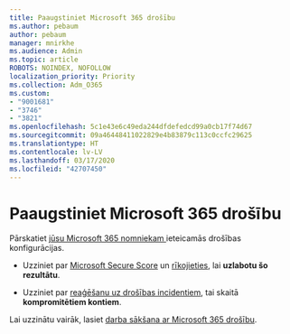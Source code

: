 ```yaml
---
title: Paaugstiniet Microsoft 365 drošību
ms.author: pebaum
author: pebaum
manager: mnirkhe
ms.audience: Admin
ms.topic: article
ROBOTS: NOINDEX, NOFOLLOW
localization_priority: Priority
ms.collection: Adm_O365
ms.custom:
- "9001681"
- "3746"
- "3821"
ms.openlocfilehash: 5c1e43e6c49eda244dfdefedcd99a0cb17f74d67
ms.sourcegitcommit: 09a46448411022829e4b83879c113c0ccfc29625
ms.translationtype: HT
ms.contentlocale: lv-LV
ms.lasthandoff: 03/17/2020
ms.locfileid: "42707450"
---
```

# <a name="increase-microsoft-365-security"></a>Paaugstiniet Microsoft 365 drošību

Pārskatiet [jūsu Microsoft 365 nomniekam ](https://docs.microsoft.com/microsoft-365/security/office-365-security/tenant-wide-setup-for-increased-security?view=o365-worldwide) ieteicamās drošības konfigurācijas.

- Uzziniet par [Microsoft Secure Score](https://docs.microsoft.com/microsoft-365/security/mtp/microsoft-secure-score?view=o365-worldwide) un [rīkojieties](https://docs.microsoft.com/microsoft-365/security/mtp/microsoft-secure-score?view=o365-worldwide#take-action-to-improve-your-score), lai **uzlabotu šo rezultātu**.

- Uzziniet par [reaģēšanu uz drošības incidentiem](https://docs.microsoft.com/microsoft-365/security/office-365-security/office365-security-incident-response-overview?view=o365-worldwide), tai skaitā **kompromitētiem kontiem**.

Lai uzzinātu vairāk, lasiet [darba sākšana ar Microsoft 365 drošību](https://docs.microsoft.com/microsoft-365/security/office-365-security/security-roadmap?view=o365-worldwide). 
